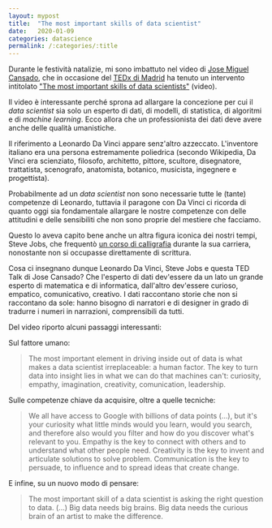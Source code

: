 ```yaml
---
layout: mypost
title:  "The most important skills of data scientist"
date:   2020-01-09
categories: datascience
permalink: /:categories/:title
---
```


Durante le festività natalizie, mi sono imbattuto nel video di [Jose Miguel Cansado][JoseCansado], che in occasione del [TEDx di Madrid][TedxMadridLink] ha tenuto un intervento intitolato ["The most important skills of data scientists"][TedTalk] (video).

Il video è interessante perché sprona ad allargare la concezione per cui il _data scientist_ sia solo un esperto di dati, di modelli, di statistica, di algoritmi e di _machine learning_. Ecco allora che un professionista dei dati deve avere anche delle qualità umanistiche.

Il riferimento a Leonardo Da Vinci appare senz'altro azzeccato. L'inventore italiano era una persona estremamente poliedrica (secondo Wikipedia, Da Vinci era scienziato, filosofo, architetto, pittore, scultore, disegnatore, trattatista, scenografo, anatomista, botanico, musicista, ingegnere e progettista).

Probabilmente ad un _data scientist_ non sono necessarie tutte le (tante) competenze di Leonardo, tuttavia il paragone con Da Vinci ci ricorda di quanto oggi sia fondamentale allargare le nostre competenze con delle attitudini e delle sensibiliti che non sono proprie del mestiere che facciamo.

Questo lo aveva capito bene anche un altra figura iconica dei nostri tempi, Steve Jobs, che frequentò [un corso di calligrafia][JobsLink] durante la sua carriera, nonostante non si occupasse direttamente di scrittura.

Cosa ci insegnano dunque Leonardo Da Vinci, Steve Jobs e questa TED Talk di Jose Cansado? Che l'esperto di dati dev'essere da un lato un grande esperto di matematica e di informatica, dall'altro dev'essere curioso, empatico, comunicativo, creativo. I dati raccontano storie che non si raccontano da sole: hanno bisogno di narratori e di designer in grado di tradurre i numeri in narrazioni, comprensibili da tutti.

Del video riporto alcuni passaggi interessanti:

Sul fattore umano:
> The most important element in driving inside out of data is what makes a data scientist irreplaceable: a human factor. The key to turn data into insight lies in what we can do that machines can't: curiosity, empathy, imagination, creativity, comunication, leadership.

Sulle competenze chiave da acquisire, oltre a quelle tecniche:
> We all have access to Google with billions of data points (...), but it's your curiosity what little minds would you learn, would you search, and therefore also would you filter and how do you discover what's relevant to you. Empathy is the key to connect with others and to understand what other people need. Creativity is the key to invent and articulate solutions to solve problem. Communication is the key to persuade, to influence and to spread ideas that create change.

E infine, su un nuovo modo di pensare:
> The most important skill of a data scientist is asking the right question to data. (...) Big data needs big brains. Big data needs the curious brain of an artist to make the difference.

[TedTalk]: https://www.youtube.com/watch?v=qrhRfPY4F4w&t=4s
[JobsLink]: https://www.ebookextra.it/la-calligrafia-nella-formazione-steve-jobs/
[TedxMadridLink]: http://www.tedxmadrid.com/
[JoseCansado]: https://www.linkedin.com/in/josemiguelcansado/?originalSubdomain=es
